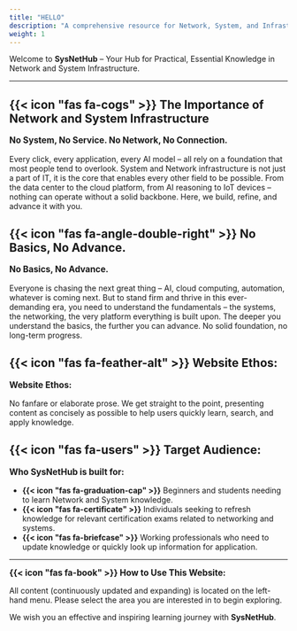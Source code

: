 ```yaml
---
title: "HELLO"
description: "A comprehensive resource for Network, System, and Infrastructure studies."
weight: 1
---
```


Welcome to **SysNetHub** – Your Hub for Practical, Essential Knowledge in Network and System Infrastructure.

***

## **{{< icon "fas fa-cogs" >}} The Importance of Network and System Infrastructure**

<p style="font-size: 1.1em; font-weight: bold; margin-top: 10px;">No System, No Service. No Network, No Connection.</p>

Every click, every application, every AI model – all rely on a foundation that most people tend to overlook. System and Network infrastructure is not just a part of IT, it is the core that enables every other field to be possible. From the data center to the cloud platform, from AI reasoning to IoT devices – nothing can operate without a solid backbone. Here, we build, refine, and advance it with you.

## **{{< icon "fas fa-angle-double-right" >}} No Basics, No Advance.**

<p style="font-size: 1.1em; font-weight: bold; margin-top: 10px;">No Basics, No Advance.</p>

Everyone is chasing the next great thing – AI, cloud computing, automation, whatever is coming next. But to stand firm and thrive in this ever-demanding era, you need to understand the fundamentals – the systems, the networking, the very platform everything is built upon. The deeper you understand the basics, the further you can advance. No solid foundation, no long-term progress.

## **{{< icon "fas fa-feather-alt" >}} Website Ethos:**

<p style="font-size: 1.1em; font-weight: bold; margin-top: 10px;">Website Ethos:</p>

No fanfare or elaborate prose. We get straight to the point, presenting content as concisely as possible to help users quickly learn, search, and apply knowledge.

## **{{< icon "fas fa-users" >}} Target Audience:**

<p style="font-size: 1.1em; font-weight: bold; margin-top: 10px;">Who SysNetHub is built for:</p>

- **{{< icon "fas fa-graduation-cap" >}}** Beginners and students needing to learn Network and System knowledge.
- **{{< icon "fas fa-certificate" >}}** Individuals seeking to refresh knowledge for relevant certification exams related to networking and systems.
- **{{< icon "fas fa-briefcase" >}}** Working professionals who need to update knowledge or quickly look up information for application.

***
<span style="font-size: 1.1em;">**{{< icon "fas fa-book" >}} How to Use This Website:**</span>

All content (continuously updated and expanding) is located on the left-hand menu. Please select the area you are interested in to begin exploring.

We wish you an effective and inspiring learning journey with **SysNetHub**.
